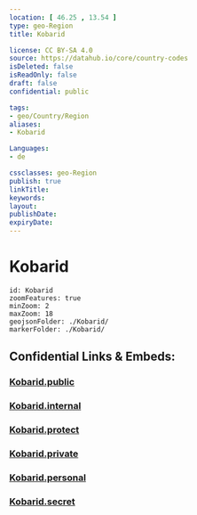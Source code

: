```yaml
---
location: [ 46.25 , 13.54 ] 
type: geo-Region
title: Kobarid

license: CC BY-SA 4.0
source: https://datahub.io/core/country-codes
isDeleted: false
isReadOnly: false
draft: false
confidential: public

tags:
- geo/Country/Region
aliases:
- Kobarid

Languages:
- de

cssclasses: geo-Region
publish: true
linkTitle: 
keywords: 
layout: 
publishDate: 
expiryDate: 
---
```


# Kobarid

```leaflet
id: Kobarid
zoomFeatures: true 
minZoom: 2 
maxZoom: 18
geojsonFolder: ./Kobarid/
markerFolder: ./Kobarid/
```


## Confidential Links & Embeds: 

### [Kobarid.public](/_public/\Earth\Continent\Europe\Europe~Central\Slovenia\Regions~Slovenia\Goriška\counties~GoriškaKobarid.public.md) 

### [Kobarid.internal](/_internal/\Earth\Continent\Europe\Europe~Central\Slovenia\Regions~Slovenia\Goriška\counties~GoriškaKobarid.internal.md) 

### [Kobarid.protect](/_protect/\Earth\Continent\Europe\Europe~Central\Slovenia\Regions~Slovenia\Goriška\counties~GoriškaKobarid.protect.md) 

### [Kobarid.private](/_private/\Earth\Continent\Europe\Europe~Central\Slovenia\Regions~Slovenia\Goriška\counties~GoriškaKobarid.private.md) 

### [Kobarid.personal](/_personal/\Earth\Continent\Europe\Europe~Central\Slovenia\Regions~Slovenia\Goriška\counties~GoriškaKobarid.personal.md) 

### [Kobarid.secret](/_secret/\Earth\Continent\Europe\Europe~Central\Slovenia\Regions~Slovenia\Goriška\counties~GoriškaKobarid.secret.md)

